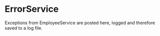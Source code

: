 # ErrorService

Exceptions from EmployeeService are posted here, logged and therefore saved to a log file. 
